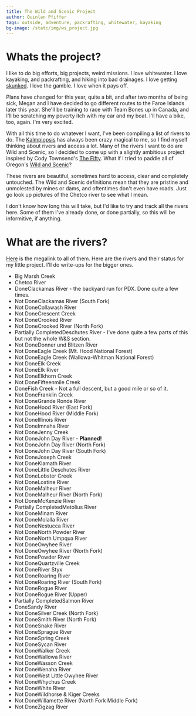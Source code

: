 ```yaml
---
title: The Wild and Scenic Project
author: Quinlan Pfiffer
tags: outside, adventure, packrafting, whitewater, kayaking
bg-image: /statc/img/ws_project.jpg
---
```


# Whats the project?

I like to do big efforts, big projects, weird missions. I love whitewater. I
love kayaking, and packrafting, and hiking into bad drainages. I love getting
[skunked](https://www.azcentral.com/story/opinion/op-ed/claythompson/2016/11/12/ask-clay-what-origin-expression-skunked/93598570/). I love the gamble. I love when it pays off.

Plans have changed for this year, quite a bit, and after two months of being
sick, Megan and I have decided to go different routes to the Faroe Islands later
this year. She'll be training to race with Team Bones up in Canada, and I'll be
scratching my poverty itch with my car and my boat. I'll have a bike, too,
again. I'm very excited.

With all this time to do whatever I want, I've been compiling a list of rivers
to do. The [Kalmpiopsis](/posts/2021-09-23-Chetco_Recon.html) has always been crazy magical to me, so I find myself 
thinking about rivers and access a lot. Many of the rivers I want to do are Wild
and Scenic, so I decided to come up with a slightly ambitious project inspired
by Cody Townsend's [The Fifty](https://skithefifty.com/). What if I tried to
paddle all of Oregon's [Wild and Scenic](https://www.rivers.gov/wsr-act.php)?

These rivers are beautiful, sometimes hard to access, clear and completely
untouched. The Wild and Scenic definitions mean that they are pristine and
unmolested by mines or dams, and oftentimes don't even have roads. Just go look
up pictures of the Chetco river to see what I mean.

I don't know how long this will take, but I'd like to try and track all the
rivers here. Some of them I've already done, or done partially, so this will be
informitive, if anything.

# What are the rivers?

[Here](https://www.rivers.gov/oregon.php) is the megalink to all of them. Here
are the rivers and their status for my little project. I'll do write-ups for the bigger ones.

* Big Marsh Creek
* Chetco River
* <span class="suc">Done</span>Clackamas River - the backyard run for PDX. Done quite a few times.
* <span class="fail">Not Done</span>Clackamas River (South Fork)
* <span class="fail">Not Done</span>Collawash River
* <span class="fail">Not Done</span>Crescent Creek
* <span class="fail">Not Done</span>Crooked River
* <span class="fail">Not Done</span>Crooked River (North Fork)
* <span class="unsure">Partially Completed</span>Deschutes River - I've done quite a few parts of this but not the whole W&S section.
* <span class="fail">Not Done</span>Donner und Blitzen River
* <span class="fail">Not Done</span>Eagle Creek (Mt. Hood National Forest)
* <span class="fail">Not Done</span>Eagle Creek (Wallowa-Whitman National Forest)
* <span class="fail">Not Done</span>Elk Creek
* <span class="fail">Not Done</span>Elk River
* <span class="fail">Not Done</span>Elkhorn Creek
* <span class="fail">Not Done</span>Fifteenmile Creek
* <span class="suc">Done</span>Fish Creek - Not a full descent, but a good mile or so of it.
* <span class="fail">Not Done</span>Franklin Creek
* <span class="fail">Not Done</span>Grande Ronde River
* <span class="fail">Not Done</span>Hood River (East Fork)
* <span class="fail">Not Done</span>Hood River (Middle Fork)
* <span class="fail">Not Done</span>Illinois River
* <span class="fail">Not Done</span>Imnaha River
* <span class="fail">Not Done</span>Jenny Creek
* <span class="fail">Not Done</span>John Day River - **Planned!**
* <span class="fail">Not Done</span>John Day River (North Fork)
* <span class="fail">Not Done</span>John Day River (South Fork)
* <span class="fail">Not Done</span>Joseph Creek
* <span class="fail">Not Done</span>Klamath River
* <span class="fail">Not Done</span>Little Deschutes River
* <span class="fail">Not Done</span>Lobster Creek
* <span class="fail">Not Done</span>Lostine River
* <span class="fail">Not Done</span>Malheur River
* <span class="fail">Not Done</span>Malheur River (North Fork)
* <span class="fail">Not Done</span>McKenzie River
* <span class="unsure">Partially Completed</span>Metolius River
* <span class="fail">Not Done</span>Minam River
* <span class="fail">Not Done</span>Molalla River
* <span class="fail">Not Done</span>Nestucca River
* <span class="fail">Not Done</span>North Powder River
* <span class="fail">Not Done</span>North Umpqua River
* <span class="fail">Not Done</span>Owyhee River
* <span class="fail">Not Done</span>Owyhee River (North Fork)
* <span class="fail">Not Done</span>Powder River
* <span class="fail">Not Done</span>Quartzville Creek
* <span class="fail">Not Done</span>River Styx
* <span class="fail">Not Done</span>Roaring River
* <span class="fail">Not Done</span>Roaring River (South Fork)
* <span class="fail">Not Done</span>Rogue River
* <span class="fail">Not Done</span>Rogue River (Upper)
* <span class="unsure">Partially Completed</span>Salmon River
* <span class="suc">Done</span>Sandy River
* <span class="fail">Not Done</span>Silver Creek (North Fork)
* <span class="fail">Not Done</span>Smith River (North Fork)
* <span class="fail">Not Done</span>Snake River
* <span class="fail">Not Done</span>Sprague River
* <span class="fail">Not Done</span>Spring Creek
* <span class="fail">Not Done</span>Sycan River
* <span class="fail">Not Done</span>Walker Creek
* <span class="fail">Not Done</span>Wallowa River
* <span class="fail">Not Done</span>Wasson Creek
* <span class="fail">Not Done</span>Wenaha River
* <span class="fail">Not Done</span>West Little Owyhee River
* <span class="fail">Not Done</span>Whychus Creek
* <span class="fail">Not Done</span>White River
* <span class="fail">Not Done</span>Wildhorse & Kiger Creeks
* <span class="fail">Not Done</span>Willamette River (North Fork Middle Fork)
* <span class="fail">Not Done</span>Zigzag River
